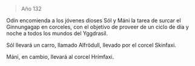 > Año 132

Odín encomienda a los jóvenes dioses Sól y Máni la tarea de surcar el Ginnungagap en corceles, con el objetivo de proveer de un ciclo de día y noche a todos los mundos del Yggdrasil.

Sól llevará un carro, llamado Alfrödull, llevado por el corcel Skinfaxi.

Máni, en cambio, llevará al corcel Hrímfaxi.